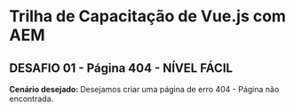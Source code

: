 # Trilha de Capacitação de Vue.js com AEM

## DESAFIO 01 - Página 404 - NÍVEL FÁCIL
  
<p> <strong> Cenário desejado: </strong> Desejamos criar uma página de erro 404 - Página não encontrada. </p>